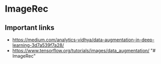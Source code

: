 # ImageRec

## Important links 
* <https://medium.com/analytics-vidhya/data-augmentation-in-deep-learning-3d7a539f7a28/>
* <https://www.tensorflow.org/tutorials/images/data_augmentation/>
"# ImageRec" 
